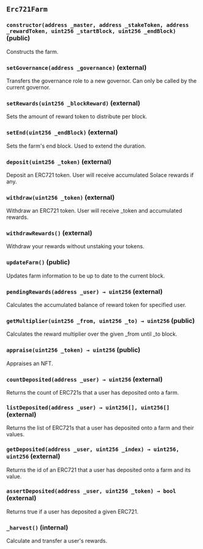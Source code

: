 ## `Erc721Farm`






### `constructor(address _master, address _stakeToken, address _rewardToken, uint256 _startBlock, uint256 _endBlock)` (public)

Constructs the farm.




### `setGovernance(address _governance)` (external)

Transfers the governance role to a new governor.
Can only be called by the current governor.




### `setRewards(uint256 _blockReward)` (external)

Sets the amount of reward token to distribute per block.




### `setEnd(uint256 _endBlock)` (external)

Sets the farm's end block. Used to extend the duration.




### `deposit(uint256 _token)` (external)

Deposit an ERC721 token.
User will receive accumulated Solace rewards if any.




### `withdraw(uint256 _token)` (external)

Withdraw an ERC721 token.
User will receive _token and accumulated rewards.




### `withdrawRewards()` (external)

Withdraw your rewards without unstaking your tokens.



### `updateFarm()` (public)

Updates farm information to be up to date to the current block.



### `pendingRewards(address _user) → uint256` (external)

Calculates the accumulated balance of reward token for specified user.




### `getMultiplier(uint256 _from, uint256 _to) → uint256` (public)

Calculates the reward multiplier over the given _from until _to block.




### `appraise(uint256 _token) → uint256` (public)

Appraises an NFT.




### `countDeposited(address _user) → uint256` (external)

Returns the count of ERC721s that a user has deposited onto a farm.




### `listDeposited(address _user) → uint256[], uint256[]` (external)

Returns the list of ERC721s that a user has deposited onto a farm and their values.




### `getDeposited(address _user, uint256 _index) → uint256, uint256` (external)

Returns the id of an ERC721 that a user has deposited onto a farm and its value.




### `assertDeposited(address _user, uint256 _token) → bool` (external)

Returns true if a user has deposited a given ERC721.




### `_harvest()` (internal)

Calculate and transfer a user's rewards.




